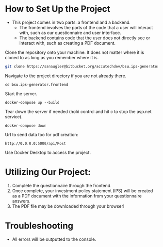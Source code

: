 # How to Set Up the Project
- This project comes in two parts: a frontend and a backend.
    - The frontend involves the parts of the code that a user will interact with, such as our questionnaire and user interface.
    - The backend contains code that the user does not directly see or interact with, such as creating a PDF document.

Clone the repository onto your machine. It does not matter where it is cloned to as long as you remember where it is.
```bash
git clone https://sanaugler@bitbucket.org/accutechdev/bsu.ips-generator.frontend.git
```

Navigate to the project directory if you are not already there.
```
cd bsu.ips-generator.frontend
```

Start the server.
```
docker-compose up --build
```

Tear down the server if needed (hold control and hit c to stop the asp.net service).
```
docker-compose down
```

Url to send data too for pdf creation:
```
http://0.0.0.0:5000/api/Post
```

Use Docker Desktop to access the project.

# Utilizing Our Project: 
1. Complete the questionnaire through the frontend.
1. Once complete, your investment policy statement (IPS) will be created as a PDF document with the information from your questionnaire answers.
1. The PDF file may be downloaded through your browser!

# Troubleshooting
- All errors will be outputted to the console.

